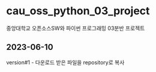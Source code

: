 # cau_oss_python_03_project
중앙대학교 오픈소스SW와 파이썬 프로그래밍 03분반 프로젝트

## 2023-06-10
version#1 - 다운로드 받은 파일을 repository로 복사